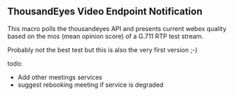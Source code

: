 ## ThousandEyes Video Endpoint Notification

This macro polls the thousandeyes API and presents current webex quality
based on the mos (mean opinion score) of a G.711 RTP test stream.

Probably not the best test but this is also the very first version ;-)

todo:

* Add other meetings services
* suggest rebooking meeting if service is degraded 

